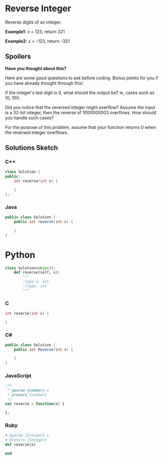 # Reverse Integer

Reverse digits of an integer.

**Example1:** x = 123, return 321

**Example2:** x = -123, return -321 

## Spoilers
**Have you thought about this?**

Here are some good questions to ask before coding. Bonus points for you if you have already thought through this!

If the integer's last digit is 0, what should the output be? ie, cases such as 10, 100.

Did you notice that the reversed integer might overflow? Assume the input is a 32-bit integer, then the reverse of 1000000003 overflows. How should you handle such cases?

For the purpose of this problem, assume that your function returns 0 when the reversed integer overflows.

## Solutions Sketch

### C++
```C++
class Solution {
public:
    int reverse(int x) {

    }
};
```

### Java
```Java
public class Solution {
    public int reverse(int x) {

    }
}
```

# Python
```Python
class Solution(object):
    def reverse(self, x):
        """
        :type x: int
        :rtype: int
        """
```

### C
```C
int reverse(int x) {

}
```

### C# 
```C#
public class Solution {
    public int Reverse(int x) {

    }
}
```

### JavaScript
```JavaScript
/**
 * @param {number} x
 * @return {number}
 */
var reverse = function(x) {

};
```

### Ruby
```Ruby
# @param {Integer} x
# @return {Integer}
def reverse(x)

end
```